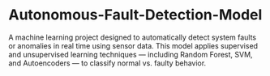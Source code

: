 # Autonomous-Fault-Detection-Model
A machine learning project designed to automatically detect system faults or anomalies in real time using sensor data. This model applies supervised and unsupervised learning techniques — including Random Forest, SVM, and Autoencoders — to classify normal vs. faulty behavior.
